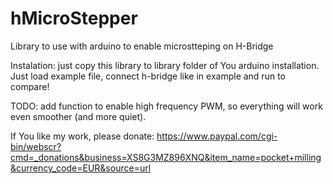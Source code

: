 # hMicroStepper
Library to use with arduino to enable microstteping on H-Bridge

Instalation: just copy this library to library folder of You arduino installation.
Just load example file, connect h-bridge like in example and run to compare!

TODO: add function to enable high frequency PWM, so everything will work even smoother (and more quiet).

If You like my work, please donate: https://www.paypal.com/cgi-bin/webscr?cmd=_donations&business=XS8G3MZ896XNQ&item_name=pocket+milling&currency_code=EUR&source=url
